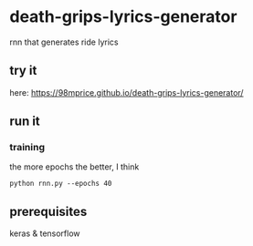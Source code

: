 # death-grips-lyrics-generator
rnn that generates ride lyrics

## try it

here: https://98mprice.github.io/death-grips-lyrics-generator/

## run it

### training

the more epochs the better, I think

```
python rnn.py --epochs 40
```

## prerequisites

keras & tensorflow
